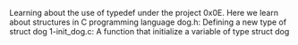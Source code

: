 Learning about the use of typedef under the project 0x0E. Here we learn about structures in C programming language
dog.h: Defining a new type of struct dog
1-init_dog.c: A function that initialize a variable of type struct dog
